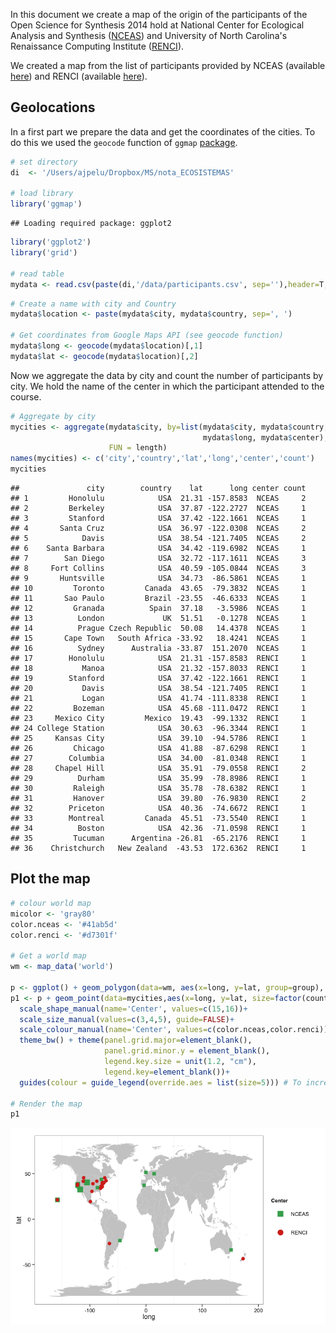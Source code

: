 In this document we create a map of the origin of the participants of the Open Science for Synthesis 2014 hold at National Center for Ecological Analysis and Synthesis ([NCEAS](https://www.nceas.ucsb.edu/)) and University of North Carolina's Renaissance Computing Institute ([RENCI](http://www.renci.org/)).

We created a map from the list of participants provided by NCEAS (available [here](https://www.nceas.ucsb.edu/news/open-science-synthesis-announcing-2014-program-participants)) and RENCI (available [here](http://renci.org/news/participants-from-around-the-world-to-participate-in-bicoastal-open-science-for-synthesis-course/)).

Geolocations
------------

In a first part we prepare the data and get the coordinates of the cities. To do this we used the `geocode` function of `ggmap` [package](http://cran.r-project.org/web/packages/ggmap/index.html).

``` r
# set directory 
di  <- '/Users/ajpelu/Dropbox/MS/nota_ECOSISTEMAS'

# load library
library('ggmap')
```

    ## Loading required package: ggplot2

``` r
library('ggplot2')
library('grid')

# read table 
mydata <- read.csv(paste(di,'/data/participants.csv', sep=''),header=T, sep=';')
```

``` r
# Create a name with city and Country 
mydata$location <- paste(mydata$city, mydata$country, sep=', ')

# Get coordinates from Google Maps API (see geocode function)
mydata$long <- geocode(mydata$location)[,1]
mydata$lat <- geocode(mydata$location)[,2]
```

Now we aggregate the data by city and count the number of participants by city. We hold the name of the center in which the participant attended to the course.

``` r
# Aggregate by city
mycities <- aggregate(mydata$city, by=list(mydata$city, mydata$country, mydata$lat, 
                                           mydata$long, mydata$center),
                      FUN = length)
names(mycities) <- c('city','country','lat','long','center','count')
mycities
```

    ##               city        country    lat      long center count
    ## 1         Honolulu            USA  21.31 -157.8583  NCEAS     2
    ## 2         Berkeley            USA  37.87 -122.2727  NCEAS     1
    ## 3         Stanford            USA  37.42 -122.1661  NCEAS     1
    ## 4       Santa Cruz            USA  36.97 -122.0308  NCEAS     2
    ## 5            Davis            USA  38.54 -121.7405  NCEAS     2
    ## 6    Santa Barbara            USA  34.42 -119.6982  NCEAS     1
    ## 7        San Diego            USA  32.72 -117.1611  NCEAS     3
    ## 8     Fort Collins            USA  40.59 -105.0844  NCEAS     3
    ## 9       Huntsville            USA  34.73  -86.5861  NCEAS     1
    ## 10         Toronto         Canada  43.65  -79.3832  NCEAS     1
    ## 11       Sao Paulo         Brazil -23.55  -46.6333  NCEAS     1
    ## 12         Granada          Spain  37.18   -3.5986  NCEAS     1
    ## 13          London             UK  51.51   -0.1278  NCEAS     1
    ## 14          Prague Czech Republic  50.08   14.4378  NCEAS     1
    ## 15       Cape Town   South Africa -33.92   18.4241  NCEAS     1
    ## 16          Sydney      Australia -33.87  151.2070  NCEAS     1
    ## 17        Honolulu            USA  21.31 -157.8583  RENCI     1
    ## 18           Manoa            USA  21.32 -157.8033  RENCI     1
    ## 19        Stanford            USA  37.42 -122.1661  RENCI     1
    ## 20           Davis            USA  38.54 -121.7405  RENCI     1
    ## 21           Logan            USA  41.74 -111.8338  RENCI     1
    ## 22         Bozeman            USA  45.68 -111.0472  RENCI     1
    ## 23     Mexico City         Mexico  19.43  -99.1332  RENCI     1
    ## 24 College Station            USA  30.63  -96.3344  RENCI     1
    ## 25     Kansas City            USA  39.10  -94.5786  RENCI     1
    ## 26         Chicago            USA  41.88  -87.6298  RENCI     1
    ## 27        Columbia            USA  34.00  -81.0348  RENCI     1
    ## 28     Chapel Hill            USA  35.91  -79.0558  RENCI     2
    ## 29          Durham            USA  35.99  -78.8986  RENCI     1
    ## 30         Raleigh            USA  35.78  -78.6382  RENCI     1
    ## 31         Hanover            USA  39.80  -76.9830  RENCI     2
    ## 32        Priceton            USA  40.36  -74.6672  RENCI     1
    ## 33        Montreal         Canada  45.51  -73.5540  RENCI     1
    ## 34          Boston            USA  42.36  -71.0598  RENCI     1
    ## 35         Tucuman      Argentina -26.81  -65.2176  RENCI     1
    ## 36    Christchurch   New Zealand  -43.53  172.6362  RENCI     1

Plot the map
------------

``` r
# colour world map 
micolor <- 'gray80'
color.nceas <- '#41ab5d'
color.renci <- '#d7301f'

# Get a world map
wm <- map_data('world')

p <- ggplot() + geom_polygon(data=wm, aes(x=long, y=lat, group=group), fill=micolor)
p1 <- p + geom_point(data=mycities,aes(x=long, y=lat, size=factor(count), shape=center, color=center)) + 
  scale_shape_manual(name='Center', values=c(15,16))+ 
  scale_size_manual(values=c(3,4,5), guide=FALSE)+ 
  scale_colour_manual(name='Center', values=c(color.nceas,color.renci))+
  theme_bw() + theme(panel.grid.major=element_blank(), 
                     panel.grid.minor.y = element_blank(),
                     legend.key.size = unit(1.2, "cm"),
                     legend.key=element_blank())+
  guides(colour = guide_legend(override.aes = list(size=5))) # To increase the size of points in legend

# Render the map
p1
```

![plot of chunk mapPlot](./map_participants_OSS_files/figure-markdown_github/mapPlot.png)
